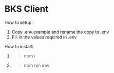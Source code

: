 # BKS Client

How to setup:

1. Copy .env.example and rename the copy to .env
2. Fill in the values required in .env

How to install: 

1. >npm i
1. >npm run dev